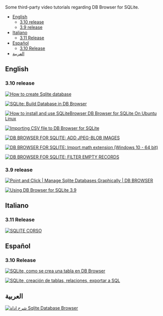 Some third-party video tutorials regarding DB Browser for SQLite.
- [English](#english)
  * [3.10 release](#310-release)
  * [3.9 release](#39-release)
- [Italiano](#italiano)
  * [3.11 Release](#311-release)
- [Español](#español)
  * [3.10 Release](#310-release)
- [العربية](#العربية)

## English
### 3.10 release
[![How to create Sqlite database](http://img.youtube.com/vi/Pni6WxHFTUg/0.jpg)](http://www.youtube.com/watch?v=Pni6WxHFTUg "How to create Sqlite database")

[![SQLite: Build Database in DB Browser](http://img.youtube.com/vi/YLOZpYAYPLQ/0.jpg)](http://www.youtube.com/watch?v=YLOZpYAYPLQ "SQLite: Build Database in DB Browser")

[![How to install and use SQLiteBrowser DB Browser for SQLite On Ubuntu Linux](http://img.youtube.com/vi/YVNGUqARjHg/0.jpg)](http://www.youtube.com/watch?v=YVNGUqARjHg "How to install and use SQLiteBrowser DB Browser for SQLite On Ubuntu Linux")

[![Importing CSV file to DB Browser for SQLite](http://img.youtube.com/vi/TOqI-KiTBKU/0.jpg)](http://www.youtube.com/watch?v=TOqI-KiTBKU "Importing CSV file to DB Browser for SQLite")

[![DB BROWSER FOR SQLITE: ADD JPEG-BLOB IMAGES](http://img.youtube.com/vi/CW739mop1Nc/0.jpg)](http://www.youtube.com/watch?v=CW739mop1Nc&t=30s "DB BROWSER FOR SQLITE: ADD JPEG-BLOB IMAGES")

[![DB BROWSER FOR SQLITE: Import math extension (Windows 10 - 64 bit)
](http://img.youtube.com/vi/UDqowNoFJIo/0.jpg)](http://www.youtube.com/watch?v=UDqowNoFJIo "DB BROWSER FOR SQLITE: Import math extension (Windows 10 - 64 bit)")

[![DB BROWSER FOR SQLITE: FILTER EMPTY RECORDS](http://img.youtube.com/vi/UtP0Qg0wNpw/0.jpg)](http://www.youtube.com/watch?v=UtP0Qg0wNpw "DB BROWSER FOR SQLITE: FILTER EMPTY RECORDS")

### 3.9 release
[![Point and Click | Manage Sqlite Databases Graphically | DB BROWSER](http://img.youtube.com/vi/HneWIDGX35g/0.jpg)](https://www.youtube.com/watch?v=HneWIDGX35g "Point and Click | Manage Sqlite Databases Graphically | DB BROWSER")

[![Using DB Browser for SQLite 3.9](http://img.youtube.com/vi/2pbL7gTHMRw/0.jpg)](http://www.youtube.com/watch?v=2pbL7gTHMRw "Using DB Browser for SQLite 3.9")

## Italiano
### 3.11 Release

[![SQLITE CORSO](http://img.youtube.com/vi/yWrhxCrguy0/0.jpg)](https://www.youtube.com/watch?v=yWrhxCrguy0&list=PLaguh5H6_Ux0f49mWM8bJnnnWzJ3hknuZ "SQLITE CORSO")

## Español
### 3.10 Release
[![SQLite, como se crea una tabla en DB Browser](http://img.youtube.com/vi/wyP5Qy4s1Pk/0.jpg)](https://www.youtube.com/watch?v=wyP5Qy4s1Pk "SQLite, cómo se crea una tabla en DB Browser")

[![SQLite, creación de tablas, relaciones, exportar a SQL](http://img.youtube.com/vi/cwDV958SGRI/0.jpg)](https://www.youtube.com/watch?v=cwDV958SGRI "SQLite, creación de tablas, relaciones, exportar a SQL")

## العربية
[![شرح اداة Sqlite Database Browser](http://img.youtube.com/vi/_OTQ7wSUoOM/0.jpg)](https://www.youtube.com/watch?v=_OTQ7wSUoOM "شرح اداة Sqlite Database Browser")